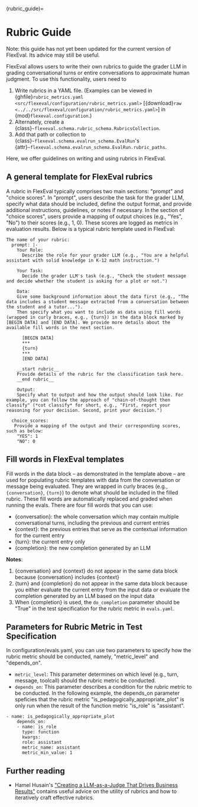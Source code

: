 (rubric_guide)=

# Rubric Guide

Note: this guide has not yet been updated for the current version of FlexEval. Its advice may still be useful.

FlexEval allows users to write their own rubrics to guide the grader LLM in grading conversational turns or entire conversations to approximate human judgment. To use this functionality, users need to 

 1. Write rubrics in a YAML file. (Examples can be viewed in {ghfile}`rubric_metrics.yaml <src/flexeval/configuration/rubric_metrics.yaml>` [{download}`raw <../../src/flexeval/configuration/rubric_metrics.yaml>`] in {mod}`flexeval.configuration`.)
 2. Alternately, create a {class}`~flexeval.schema.rubric_schema.RubricsCollection`.
 2. Add that path or collection to {class}`~flexeval.schema.evalrun_schema.EvalRun`'s {attr}`~flexeval.schema.evalrun_schema.EvalRun.rubric_paths`.

Here, we offer guidelines on writing and using rubrics in FlexEval.

## A general template for FlexEval rubrics

A rubric in FlexEval typically comprises two main sections: "prompt" and "choice scores". In "prompt", users describe the task for the grader LLM, specify what data should be included, define the output format, and provide additional instructions, guidelines, or notes if necessary. In the section of "choice scores", users provide a mapping of output choices (e.g., "Yes", "No") to their scores (e.g., 1, 0). These scores are logged as metrics in evaluation results. Below is a typical rubric template used in FlexEval:

```
The name of your rubric:
  prompt: |-
    Your Role:
      Describe the role for your grader LLM (e.g., "You are a helpful assistant with solid knowledge in K-12 math instruction.")

    Your Task:
      Decide the grader LLM's task (e.g., "Check the student message and decide whether the student is asking for a plot or not.")

    Data:
	Give some background information about the data first (e.g., "The data includes a student message extracted from a conversation between the student and a tutor...").
	Then specify what you want to include as data using fill words (wrapped in curly braces, e.g., {turn}) in the data block marked by [BEGIN DATA] and [END DATA]. We provide more details about the available fill words in the next section.

      [BEGIN DATA]
      ***
      {turn}
      ***
      [END DATA]

    __start rubric__
    Provide details of the rubric for the classification task here.
    __end rubric__

    Output:
	Specify what to output and how the output should look like. For example, you can follow the approach of "chain-of-thought then classify" (*cot classify* for short, e.g., "First, report your reasoning for your decision. Second, print your decision.")

  choice_scores:
   Provide a mapping of the output and their corresponding scores, such as below:
    "YES": 1
    "NO": 0

```

## Fill words in FlexEval templates

Fill words in the data block – as demonstrated in the template above – are used for populating rubric templates with data from the conversation or message being evaluated. They are wrapped in curly braces (e.g., `{conversation}`, `{turn}`) to denote what should be included in the filled rubric. These fill words are automatically replaced and graded when running the evals. There are four fill words that you can use:

- {conversation}: the whole conversation which may contain multiple conversational turns, including the previous and current entries
- {context}: the previous entries that serve as the contextual information for the current entry
- {turn}: the current entry only
- {completion}: the new completion generated by an LLM

**Notes**:

1. {conversation} and {context} do not appear in the same data block because {conversation} includes {context}
2. {turn} and {completion} do not appear in the same data block because you either evaluate the current entry from the input data or evaluate the completion generated by an LLM based on the input data
3. When {completion} is used, the `do_completion` parameter should be "True" in the test specification for the rubric metric in `evals.yaml`.

## Parameters for Rubric Metric in Test Specification

In configuration/evals.yaml, you can use two parameters to specify how the rubric metric should be conducted, namely, "metric_level" and "depends_on".

- `metric_level`: This parameter determines on which level (e.g., turn, message, toolcall) should the rubric metric be conducted.
- `depends_on`: This parameter describes a condition for the rubric metric to be conducted. In the following example, the depends_on parameter speficies that the rubric metric "is_pedagogically_appropriate_plot" is only run when the result of the function metric "is_role" is "assistant".

```
- name: is_pedagogically_appropriate_plot
    depends_on:
    - name: is_role
      type: function
      kwargs:
      role: assistant
      metric_name: assistant
      metric_min_value: 1
```

## Further reading

 * Hamel Husain's ["Creating a LLM-as-a-Judge That Drives Business Results"](https://hamel.dev/blog/posts/llm-judge/index.html) contains useful advice on the utility of rubrics and how to iteratively craft effective rubrics.
